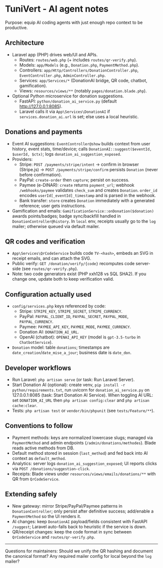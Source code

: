# TuniVert - AI agent notes

Purpose: equip AI coding agents with just enough repo context to be productive.

## Architecture
- Laravel app (PHP) drives web/UI and APIs.
  - Routes: `routes/web.php` (+ includes `routes/qr-verify.php`).
  - Models: `app/Models` (e.g., `Donation.php`, `PaymentMethod.php`).
  - Controllers: `app/Http/Controllers/DonationController.php`, `EventController.php`, `AdminController.php`.
  - Services: `app/Services/*` (DonationAI bridge, QR code, chatbot, gamification).
  - Views: `resources/views/**` (notably `pages/donation.blade.php`).
- Optional Python microservice for donation suggestions.
  - FastAPI: `python/donation_ai_service.py` (default http://127.0.0.1:8085).
  - Laravel calls it via `App\Services\DonationAI` if `services.donation_ai.url` is set; else uses a local heuristic.

## Donations and payments
- Event AI suggestions: `EventController@show` builds context from user history, event stats, time/device; calls `DonationAI::suggest($eventId, $userId, $ctx)`; logs `donation_ai_suggestion_exposed`.
- Providers:
  - Stripe: `POST /payments/stripe/intent` → confirm in browser (Stripe.js) → `POST /payments/stripe/confirm` persists `Donation` (never before confirmation).
  - PayPal: `create-order` then `capture`; persist on success.
  - Paymee (e-DINAR): `create` returns `payment_url`; webhook `/webhooks/paymee` validates `check_sum` and creates `Donation`. `order_id` encodes `userId[_eventId]_timestamp` and is parsed in the webhook.
  - Bank transfer: `store` creates `Donation` immediately with a generated reference; user gets instructions.
- Gamification and emails: `GamificationService::onDonation($donation)` awards points/badges; badge sync/backfill handled in `DonationController@history`. In `local` env, receipts usually go to the `log` mailer; otherwise queued via default mailer.

## QR codes and verification
- `App\Services\QrCodeService` builds code `TV-<hash>`, embeds an SVG in receipt emails, and can attach the SVG.
- Public verify: `GET /donation/verify/{code}` recomputes code server-side (see `routes/qr-verify.php`).
- Note: two code generators exist (PHP xxh128 vs SQL SHA2). If you change one, update both to keep verification valid.

## Configuration actually used
- `config/services.php` keys referenced by code:
  - Stripe: `STRIPE_KEY`, `STRIPE_SECRET`, `STRIPE_CURRENCY`.
  - PayPal: `PAYPAL_CLIENT_ID`, `PAYPAL_SECRET`, `PAYPAL_MODE`, `PAYPAL_CURRENCY`.
  - Paymee: `PAYMEE_API_KEY`, `PAYMEE_MODE`, `PAYMEE_CURRENCY`.
  - Donation AI: `DONATION_AI_URL`.
  - OpenAI (chatbot): `OPENAI_API_KEY` (model is `gpt-3.5-turbo` in `ChatbotService`).
- `Donation` model: table `donations`; timestamps are `date_creation`/`date_mise_a_jour`; business date is `date_don`.

## Developer workflows
- Run Laravel: `php artisan serve` (or task: Run Laravel Server).
- Start Donation AI (optional): create venv, `pip install -r python/requirements.txt`, run uvicorn for `donation_ai_service.py` on 127.0.0.1:8085 (task: Start Donation AI Service). When toggling AI URL: set `DONATION_AI_URL` then `php artisan config:clear` and `php artisan cache:clear`.
- Tests: `php artisan test` or `vendor/bin/phpunit` (see `tests/Feature/**`).

## Conventions to follow
- Payment methods: keys are normalized lowercase slugs; managed via `PaymentMethod` and admin endpoints (`/admin/donations/methodes`). Blade reads active methods from DB.
- Default method stored in session (`last_method`) and fed back into AI context as `default_method`.
- Analytics: server logs `donation_ai_suggestion_exposed`; UI reports clicks via `POST /donations/suggestion-click`.
- Receipts: Blade views under `resources/views/emails/donations/**` with QR from `QrCodeService`.

## Extending safely
- New gateway: mirror Stripe/PayPal/Paymee patterns in `DonationController`; only persist after definitive success; add/enable a `PaymentMethod` so the UI renders it.
- AI changes: keep `DonationAI` payload/fields consistent with FastAPI `/suggest`; Laravel auto-falls back to heuristic if the service is down.
- QR/receipt changes: keep the code format in sync between `QrCodeService` and `routes/qr-verify.php`.

---
Questions for maintainers: Should we unify the QR hashing and document the canonical format? Any required mailer config for local beyond the `log` mailer?
